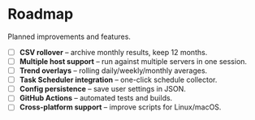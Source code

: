 # Roadmap

Planned improvements and features.

- [ ] **CSV rollover** – archive monthly results, keep 12 months.  
- [ ] **Multiple host support** – run against multiple servers in one session.  
- [ ] **Trend overlays** – rolling daily/weekly/monthly averages.  
- [ ] **Task Scheduler integration** – one-click schedule collector.  
- [ ] **Config persistence** – save user settings in JSON.  
- [ ] **GitHub Actions** – automated tests and builds.  
- [ ] **Cross-platform support** – improve scripts for Linux/macOS.
